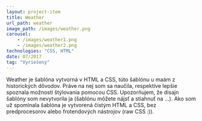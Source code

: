 ```yaml
---
layout: project-item
title: Weather
url_path: weather
image_path: /images/weather.png
carousel: 
    - /images/weather1.png
    - /images/weather2.png
technologies: "CSS, HTML"
date: 07/2017
tag: "Vyriešený"
---
```


Weather je šablóna vytvorná v HTML a CSS, túto šablónu u maám z historických dôvodov. Práve na nej som sa naučila, respektíve lepšie spoznala možnosti štýlovania pomocou CSS. Upozorňujem, že disajn šablóny som nevytvorila ja (šablónu môžete nájsť a stiahnuť na ...). Ako som už spomínala šablóna je vytvorená čistým HTML a CSS, bez predprocesorov alebo frotendových nástrojov (raw CSS :)).